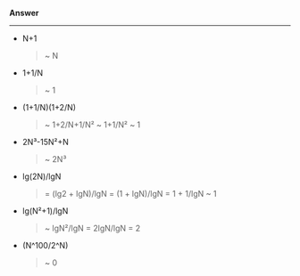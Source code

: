 **Answer**

---

- N+1
	> ~ N

- 1+1/N
	> ~ 1

- (1+1/N)(1+2/N)
	> ~ 1+2/N+1/N² ~ 1+1/N² ~ 1

- 2N³-15N²+N
	> ~ 2N³

- lg(2N)/lgN
	> = (lg2 + lgN)/lgN = (1 + lgN)/lgN = 1 + 1/lgN ~ 1

- lg(N²+1)/lgN
	> ~ lgN²/lgN = 2lgN/lgN = 2

- (N^100/2^N)
	> ~ 0
